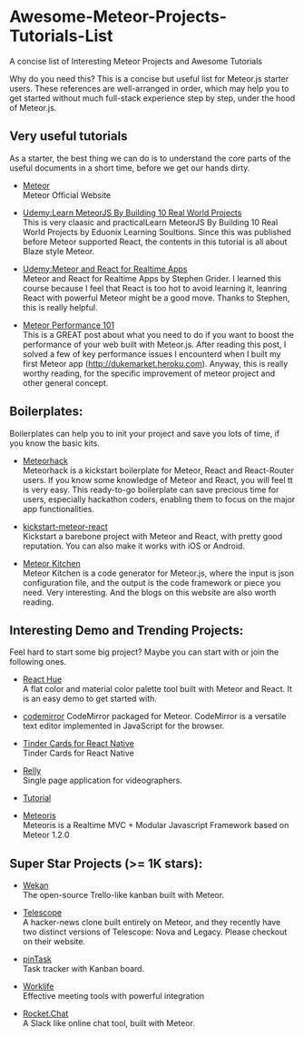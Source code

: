# Awesome-Meteor-Projects-Tutorials-List
A concise list of Interesting Meteor Projects and Awesome Tutorials

Why do you need this? This is a concise but useful list for Meteor.js starter users. These references are well-arranged in order, which may help you to get started without much full-stack experience step by step, under the hood of Meteor.js.

## Very useful tutorials
As a starter, the best thing we can do is to understand the core parts of the useful documents in a short time, before we get our hands dirty. 

* [Meteor](https://www.meteor.com/) <br>
Meteor Official Website

* [Udemy:Learn MeteorJS By Building 10 Real World Projects](https://www.udemy.com/learn-meteorjs-by-building-10-real-world-projects/learn/v4/overview) </br>
This is very claasic and practicalLearn MeteorJS By Building 10 Real World Projects by Eduonix Learning Soultions. Since this was published before Meteor supported React, the contents in this tutorial is all about Blaze style Meteor.

* [Udemy:Meteor and React for Realtime Apps](https://www.udemy.com/meteor-react-tutorial/learn/v4/overview) </br>
Meteor and React for Realtime Apps by Stephen Grider. I learned this course because I feel that React is too hot to avoid learning it, leanring React with powerful Meteor might be a good move. Thanks to Stephen, this is really helpful.

* [Meteor Performance 101](https://kadira.io/academy/meteor-performance-101) </br>
This is a GREAT post about what you need to do if you want to boost the performance of your web built with Meteor.js. After reading this post, I solved a few of key performance issues I encounterd when I built my first Meteor app (http://dukemarket.heroku.com). Anyway, this is really worthy reading, for the specific improvement of meteor project and other general concept.

## Boilerplates:
Boilerplates can help you to init your project and save you lots of time, if you know the basic kits.

* [Meteorhack](https://github.com/gongbaochicken/Meteorhack) <br>
Meteorhack is a kickstart boilerplate for Meteor, React and React-Router users. If you know some knowledge of Meteor and React, you will feel tt is very easy. This ready-to-go boilerplate can save precious time for users, especially hackathon coders, enabling them to focus on the major app functionalities.

* [kickstart-meteor-react](https://github.com/thereactivestack-legacy/kickstart-meteor-react) <br>
Kickstart a barebone project with Meteor and React, with pretty good reputation. You can also make it works with iOS or Android.

* [Meteor Kitchen](http://www.meteorkitchen.com/examples) <br>
Meteor Kitchen is a code generator for Meteor.js, where the input is json configuration file, and the output is the code framework or piece you need. Very interesting. And the blogs on this website are also worth reading.

## Interesting Demo and Trending Projects:
Feel hard to start some big project? Maybe you can start with or join the following ones. 

* [React Hue](https://github.com/gongbaochicken/React-Hue) <br>
A flat color and material color palette tool built with Meteor and React. It is an easy demo to get started with.

* [codemirror](https://github.com/perak/codemirror)
CodeMirror packaged for Meteor. CodeMirror is a versatile text editor implemented in JavaScript for the browser.

* [Tinder Cards for React Native](https://github.com/meteor-factory/react-native-tinder-swipe-cards) <br>
Tinder Cards for React Native

* [Relly](http://reel.ly) <br>
Single page application for videographers.

* [Tutorial](http://www.itjiaoshou.com/meteor-react-layout-and-flow-router-study.html) <br>

* [Meteoris](https://github.com/meteoris/meteoris) <br>
Meteoris is a Realtime MVC + Modular Javascript Framework based on Meteor 1.2.0


## Super Star Projects (>= 1K stars):
* [Wekan](https://github.com/wekan/wekan) <br>
The open-source Trello-like kanban built with Meteor.

* [Telescope](http://www.telescopeapp.org/) <br>
A hacker-news clone built entirely on Meteor, and they recently have two distinct versions of Telescope: Nova and Legacy. Please checkout on their website.

* [pinTask](https://pintask.me/) <br>
Task tracker with Kanban board.

* [Worklife](http://worklife.wpengine.com/) <br>
Effective meeting tools with powerful integration

* [Rocket.Chat](https://github.com/RocketChat/Rocket.Chat) <br>
A Slack like online chat tool, built with Meteor.
